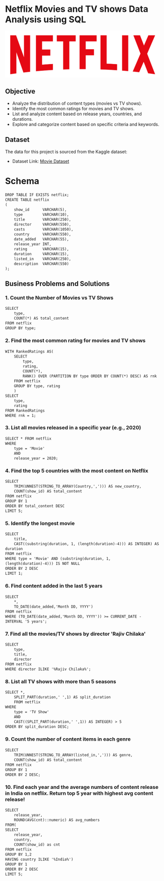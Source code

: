 # Netflix Movies and TV shows Data Analysis using SQL
![Netflix logo](https://github.com/neha0697/Netflix-SQL-Project/blob/main/logo.png)

## Objective
- Analyze the distribution of content types (movies vs TV shows).
- Identify the most common ratings for movies and TV shows.
- List and analyze content based on release years, countries, and durations.
- Explore and categorize content based on specific criteria and keywords.


## Dataset
The data for this project is sourced from the Kaggle dataset:
- Dataset Link: [Movie Dataset](https://www.kaggle.com/datasets/shivamb/netflix-shows?resource=download)

# Schema
```
DROP TABLE IF EXISTS netflix;
CREATE TABLE netflix
(
    show_id      VARCHAR(5),
    type         VARCHAR(10),
    title        VARCHAR(250),
    director     VARCHAR(550),
    casts        VARCHAR(1050),
    country      VARCHAR(550),
    date_added   VARCHAR(55),
    release_year INT,
    rating       VARCHAR(15),
    duration     VARCHAR(15),
    listed_in    VARCHAR(250),
    description  VARCHAR(550)
);
```

## Business Problems and Solutions

### 1. Count the Number of Movies vs TV Shows
```
SELECT 
	type, 
	COUNT(*) AS total_content
FROM netflix
GROUP BY type;
```

### 2. Find the most common rating for movies and TV shows
```
WITH RankedRatings AS(
	SELECT
		type,
		rating,
		COUNT(*),
		RANK() OVER (PARTITION BY type ORDER BY COUNT(*) DESC) AS rnk
	FROM netflix
	GROUP BY type, rating
	)
SELECT 
	type,
	rating
FROM RankedRatings
WHERE rnk = 1;
```

### 3. List all movies released in a specific year (e.g., 2020)
```
SELECT * FROM netflix
WHERE
	type = 'Movie'
	AND
	release_year = 2020;
```

### 4. Find the top 5 countries with the most content on Netflix
```
SELECT
	TRIM(UNNEST(STRING_TO_ARRAY(Country,','))) AS new_country,
	COUNT(show_id) AS total_content
FROM netflix
GROUP BY 1
ORDER BY total_content DESC
LIMIT 5;
```

### 5. Identify the longest movie
```
SELECT
	title,
	CAST((substring(duration, 1, (length(duration)-4))) AS INTEGER) AS duration
FROM netflix
WHERE type = 'Movie' AND (substring(duration, 1, (length(duration)-4))) IS NOT NULL
ORDER BY 2 DESC
LIMIT 1;
```

### 6. Find content added in the last 5 years
```
SELECT 
	*,
	TO_DATE(date_added,'Month DD, YYYY') 
FROM netflix
WHERE (TO_DATE(date_added,'Month DD, YYYY')) >= CURRENT_DATE - INTERVAL '5 years';
```

### 7. Find all the movies/TV shows by director 'Rajiv Chilaka'
```
SELECT 
	type,
	title,
	director
FROM netflix
WHERE director ILIKE '%Rajiv Chilaka%';
```

### 8. List all TV shows with more than 5 seasons
```
SELECT *,
	SPLIT_PART(duration,' ',1) AS split_duration
	FROM netflix
WHERE
	type = 'TV Show'
	AND
	CAST((SPLIT_PART(duration,' ',1)) AS INTEGER) > 5
ORDER BY split_duration DESC;
```

### 9. Count the number of content items in each genre
```
SELECT 
	TRIM(UNNEST(STRING_TO_ARRAY(listed_in,','))) AS genre,
	COUNT(show_id) AS total_content
FROM netflix
GROUP BY 1
ORDER BY 2 DESC;
```

### 10. Find each year and the average numbers of content release in India on netflix. Return top 5 year with highest avg content release!
```
SELECT
	release_year,
	ROUND(AVG(cnt)::numeric) AS avg_numbers
FROM(
SELECT
	release_year,
	country,
	COUNT(show_id) as cnt
FROM netflix
GROUP BY 1,2
HAVING country ILIKE '%India%')
GROUP BY 1
ORDER BY 2 DESC
LIMIT 5;
```
